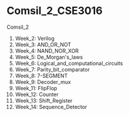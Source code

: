 # Comsil_2_CSE3016

Comsil_2

1. Week_2: Verilog
2. Week_3: AND_OR_NOT
3. Week_4: NAND_NOR_XOR
4. Week_5: De_Morgan's_laws
5. Week_6: Logical_and_computational_circuits
6. Week_7: Parity_bit_comparator
7. Week_8: 7-SEGMENT
8. Week_9: Decoder_mux
9. Week_11: FlipFlop
10. Week_12: Counter
11. Week_13: Shift_Register
12. Week_14: Sequence_Detector
